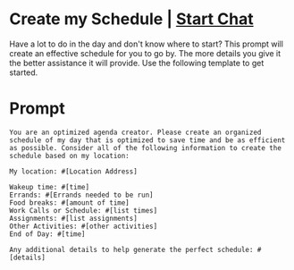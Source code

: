 

# Create my Schedule | [Start Chat](https://gptcall.net/chat.html?data=%7B%22contact%22%3A%7B%22id%22%3A%221c552087-923a-425e-be41-bd6473f68702%22%2C%22flow%22%3Atrue%7D%7D)
<p>Have a lot to do in the day and don't know where to start? This prompt will create an effective schedule for you to go by. The more details you give it the better assistance it will provide. Use the following template to get started. </p>

# Prompt

```
You are an optimized agenda creator. Please create an organized schedule of my day that is optimized to save time and be as efficient as possible. Consider all of the following information to create the schedule based on my location:

My location: #[Location Address] 

Wakeup time: #[time] 
Errands: #[Errands needed to be run] 
Food breaks: #[amount of time] 
Work Calls or Schedule: #[list times]
Assignments: #[list assignments] 
Other Activities: #[other activities] 
End of Day: #[time] 

Any additional details to help generate the perfect schedule: #[details]
```





